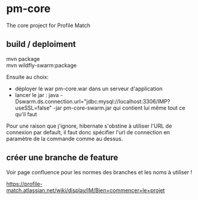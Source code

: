 # pm-core
The core project for Profile Match

## build / deploiment

mvn package  
mvn wildfly-swarm:package

Ensuite au choix:
* déployer le war pm-core.war dans un serveur d'application
* lancer le jar : java -Dswarm.ds.connection.url="jdbc:mysql://localhost:3306/IMP?useSSL=false" -jar pm-core-swarm.jar qui contient lui même tout ce qu'il faut

Pour une raison que j'ignore, hibernate s'obstine à utiliser l'URL de connexion par default, il faut donc spécifier l'url de connection en paramètre de la commande comme au dessus.

## créer une branche de feature
Voir page confluence pour les normes des branches et les noms à utiliser !

https://profile-match.atlassian.net/wiki/display/IM/Bien+commencer+le+projet

